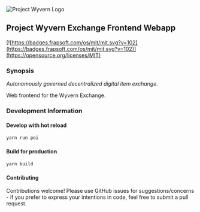 ![Project Wyvern Logo](https://media.githubusercontent.com/media/ProjectWyvern/wyvern-branding/master/logo/logo-square-red-transparent-200x200.png?raw=true "Project Wyvern Logo")

## Project Wyvern Exchange Frontend Webapp

[![https://badges.frapsoft.com/os/mit/mit.svg?v=102](https://badges.frapsoft.com/os/mit/mit.svg?v=102)](https://opensource.org/licenses/MIT)

### Synopsis

*Autonomously governed decentralized digital item exchange.*

Web frontend for the Wyvern Exchange.

### Development Information

#### Develop with hot reload

```bash
yarn run poi
```

#### Build for production

```bash
yarn build
```

#### Contributing

Contributions welcome! Please use GitHub issues for suggestions/concerns - if you prefer to express your intentions in code, feel free to submit a pull request.
